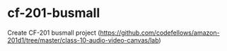 # cf-201-busmall
Create CF-201 busmall project (https://github.com/codefellows/amazon-201d1/tree/master/class-10-audio-video-canvas/lab)
